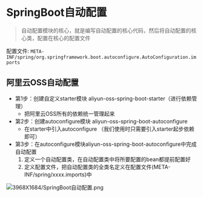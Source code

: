 # SpringBoot自动配置
> 自动配置模块的核心，就是编写自动配置的核心代码，然后将自动配置的核心类，配置在核心的配置文件 
 
配置文件: `META-INF/spring/org.springframework.boot.autoconfigure.AutoConfiguration.imports`  

## 阿里云OSS自动配置

- 第1步：创建自定义starter模块 aliyun-oss-spring-boot-starter（进行依赖管理）
  - 把阿里云OSS所有的依赖统一管理起来
- 第2步：创建autoconfigure模块 aliyun-oss-spring-boot-autoconfigure
  - 在starter中引入autoconfigure （我们使用时只需要引入starter起步依赖即可）
- 第3步：在autoconfigure模块aliyun-oss-spring-boot-autoconfigure中完成自动配置
  1. 定义一个自动配置类，在自动配置类中将所要配置的bean都提前配置好
  2. 定义配置文件，把自动配置类的全类名定义在配置文件(META-INF/spring/xxxx.imports)中

![3968X1684/SpringBoot自动配置.png](https://tc-new.z.wiki/autoupload/f/ysNJy6oaVi9q7Gdzj9MLEwltnIuRGTHBNTzJvC5G0G2yl5f0KlZfm6UsKj-HyTuv/20250819/IJa7/3968X1684/SpringBoot%E8%87%AA%E5%8A%A8%E9%85%8D%E7%BD%AE.png)